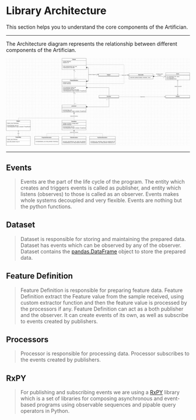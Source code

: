 # Library Architecture

This section helps you to understand the core components of the Artifician.


---

The Architecture diagram represents the relationship between different components of the Artifician.



![image](_static/artifician_library.png)


---

## Events

> Events are the part of the life cycle of the program. The entity which creates and
> triggers events is called as publisher, and entity which listens (observes) to those is
> called as an observer. Events makes whole systems decoupled and very flexible.
> Events are nothing but the python functions.

## Dataset

> Dataset is responsible for storing and maintaining the prepared data.
> Dataset has events which can be observed by any of the observer.
> Dataset contains the [pandas.DataFrame](https://pandas.pydata.org/) object to store the
> prepared data.

## Feature Definition

> Feature Definition is responsible for preparing feature data.
> Feature Definition extract the Feature value from the sample received, using custom
> extractor function and then the feature value is processed by the processors if any.
> Feature Definition can act as a both publisher and the observer.
> It can create events of its own, as well as subscribe to events created by publishers.

## Processors

> Processor is responsible for processing data. Processor subscribes to the events created by publishers.

## RxPY

> For publishing and subscribing events we are using a [RxPY](https://rxpy.readthedocs.io/en/latest/)  library
> which is a set of libraries for composing asynchronous and event-based programs using observable sequences
> and pipable query operators in Python.
